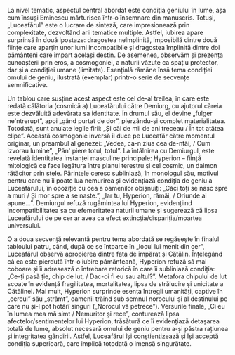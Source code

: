 La nivel tematic, aspectul central abordat este condiția geniului în lume, așa cum însuși Eminescu mărturisea într-o însemnare din manuscris. Totuși, „Luceafărul” este o lucrare de sinteză, care impresionează prin complexitate, dezvoltând arii tematice multiple. Astfel, iubirea apare surprinsă în două ipostaze: dragostea neîmplinită, imposibilă dintre două ființe care aparțin unor lumi incompatibile și dragostea împlinită dintre doi pământeni care împart același destin. De asemenea, observăm și prezența cunoașterii prin eros, a cosmogoniei, a naturii văzute ca spațiu protector, dar și a condiției umane (limitate). Esențială rămâne însă tema condiției omului de geniu, ilustrată (exemplar) printr-o serie de secvențe semnificative.

Un tablou care susține acest aspect este cel de-al treilea, în care este redată călătoria (cosmică a) Luceafărului către Demiurg, cu ajutorul căreia este dezvăluită adevărata sa identitate. În drumul său, el devine „fulger ne'ntrerupt”, apoi „gând purtat de dor”, pierzându-și complet materialitatea. Totodată, sunt anulate legile firii: „Și căi de mii de ani treceau / În tot atâtea clipe”. Această cosmogonie inversă îl duce pe Luceafăr către momentul originar, un preambul al genezei: „Vedea, ca-n ziua cea de-ntâi, / Cum izvorau lumine”, „Pân' piere totul, totul”. La întâlnirea cu Demiurgul, este revelată identitatea instanței masculine principale: Hyperion – ființă mitologică ce face legătura între planul terestru și cel cosmic, un daimon rătăcitor prin stele. Părintele ceresc subliniază, în monologul său, motivul pentru care nu îi poate lua nemurirea și evidențiază condiția de geniu a Luceafărului, în opoziție cu cea a oamenilor obișnuiți: „Căci toți se nasc spre a muri / Și mor spre a se naște.”, „Iar tu, Hyperion, rămâi, / Oriunde ai apune...”. Demiurgul refuză rugămintea lui Hyperion, evidențiind incompatibilitatea sa cu efemeritatea naturii umane și sugerează că lipsa Luceafărului de pe cer ar avea ca efect extincția/dispariția/moartea universului.

O a doua secvență relevantă pentru tema abordată se regăsește în finalul tabloului patru, când, după ce se întoarce în „locul lui menit din cer”, Luceafărul observă apropierea dintre fata de împărat și Cătălin. Înțelegând că ea este pierdută într-o iubire pământeană, Hyperion refuză să mai coboare și îi adresează o întrebare retorică în care îi subliniază condiția: „Ce-ți pasă ție, chip de lut, / Dac-oi fi eu sau altul?”. Metafora chipului de lut scoate în evidență fragilitatea, mortalitatea, lipsa de strălucire și unicitate a Cătălinei. Mai mult, Hyperion surprinde esența întregii umanități, captive în „cercul” său „strâmt”, oamenii trăind sub semnul norocului și al destinului pe care nu și-l pot hotărî singuri („Norocul vă petrece”). Versurile finale, „Ci eu în lumea mea mă simt / Nemuritor și rece”, conturează lipsa afectelor/sentimentelor lui Hyperion, trăsătură ce îi evidențiază detașarea totală de lume, absolut necesară omului de geniu pentru a-și păstra rațiunea și integritatea gândirii. Astfel, Luceafărul își conștientizează și își acceptă condiția superioară, care implică totodată o imensă singurătate.
